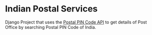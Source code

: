 # Indian Postal Services
Django Project that uses the [Postal PIN Code API](http://www.postalpincode.in/Api-Details) to get details of Post Office by searching Postal PIN Code of India.
